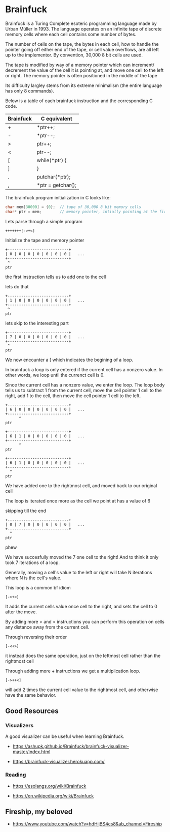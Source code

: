 # Brainfuck 

Brainfuck is a Turing Complete esoteric programming language made by Urban Müller in 1993. The language operates on an infinite tape of discrete memory cells where each cell contains some number of bytes. 

The number of cells on the tape, the bytes in each cell, how to handle the pointer going off either end of the tape, or cell value overflows, are all left up to the implementor. By convention, 30,000 8 bit cells are used.

The tape is modified by way of a memory pointer which can increment/ decrement the value of the cell it is pointing at, and move one cell to the left or right. The memory pointer is often positioned in the middle of the tape 

Its difficulty largley stems from its extreme minimalism (the entire language has only 8 commands). 

Below is a table of each brainfuck instruction and the corresponding C code.

| Brainfuck | C equivalent      |
|-----------|-------------------|
|   +       |     *ptr++;       |
|   -       |     *ptr--;       |
|   >       |      ptr++;       |
|   <       |      ptr--;       |
|   [       |while(*ptr) {      |
|   ]       |            }      |
|   .       |putchar(*ptr);     |
|   ,       |*ptr = getchar();  |

The brainfuck program initialization in C looks like:

```c
char mem[30000] = {0};  // tape of 30,000 8 bit memory cells 
char* ptr = mem;        // memory pointer, intially pointing at the first cell
```

Lets parse through a simple program

```brainfuck
+++++++[->+<]
```

Initialize the tape and memory pointer

```
+---------------------------+   
| 0 | 0 | 0 | 0 | 0 | 0 | 0 |   ...
+---------------------------+   
 ^
ptr
```

the first instruction tells us to add one to the cell

lets do that

```
+---------------------------+   
| 1 | 0 | 0 | 0 | 0 | 0 | 0 |   ...
+---------------------------+   
 ^
ptr
```

lets skip to the interesting part

```
+---------------------------+   
| 7 | 0 | 0 | 0 | 0 | 0 | 0 |   ...
+---------------------------+   
 ^
ptr
```

We now encounter a [ which indicates the begining of a loop.

In brainfuck a loop is only entered if the current cell has a nonzero value. In other words, we loop until the currenct cell is 0.


Since the current cell has a nonzero value, we enter the loop. The loop body tells us to subtract 1 from the current cell, move the cell pointer 1 cell to the right, add 1 to the cell, then move the cell pointer 1 cell to the left. 


```
+---------------------------+   
| 6 | 0 | 0 | 0 | 0 | 0 | 0 |   ...
+---------------------------+   
      ^
ptr
```

```
+---------------------------+   
| 6 | 1 | 0 | 0 | 0 | 0 | 0 |   ...
+---------------------------+   
      ^
ptr
```

```
+---------------------------+   
| 6 | 1 | 0 | 0 | 0 | 0 | 0 |   ...
+---------------------------+   
  ^
ptr
```

We have added one to the rightmost cell, and moved back to our original cell

The loop is iterated once more as the cell we point at has a value of 6

skipping till the end

```
+---------------------------+   
| 0 | 7 | 0 | 0 | 0 | 0 | 0 |   ...
+---------------------------+   
  ^
ptr
```

phew

We have succesfully moved the 7 one cell to the right! And to think it only took 7 iterations of a loop.

Generally, moving a cell's value to the left or right will take N iterations where N is the cell's value.

This loop is a common bf idiom

```brainfuck
[->+<]
```

It adds the current cells value once cell to the right, and sets the cell to 0 after the move.

By adding more > and < instructions you can perform this operation on cells any distance away from the current cell.

Through reversing their order 

```brainfuck
[-<+>]
```

it instead does the same operation, just on the leftmost cell rather than the rightmost cell


Through adding more + instructions we get a multiplication loop.

```brainfuck
[->++<]
```

will add 2 times the current cell value to the rightmost cell, and otherwise have the same behavior.


## Good Resources

### Visualizers
A good visualizer can be useful when learning Brainfuck. 

* https://ashupk.github.io/Brainfuck/brainfuck-visualizer-master/index.html

* https://brainfuck-visualizer.herokuapp.com/

### Reading

* https://esolangs.org/wiki/Brainfuck

* https://en.wikipedia.org/wiki/Brainfuck

## Fireship, my beloved

* https://www.youtube.com/watch?v=hdHjjBS4cs8&ab_channel=Fireship